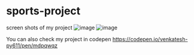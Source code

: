 # sports-project
screen shots of my project
![image](https://user-images.githubusercontent.com/92904998/164873965-d1f0586b-5a19-4d50-892e-4d4ba919a7d9.png)
![image](https://user-images.githubusercontent.com/92904998/164873976-4ae9b390-ecc3-4fc0-886a-2736305d0257.png)

You can also check my project in codepen 
https://codepen.io/venkatesh-py611/pen/mdpqwqz
